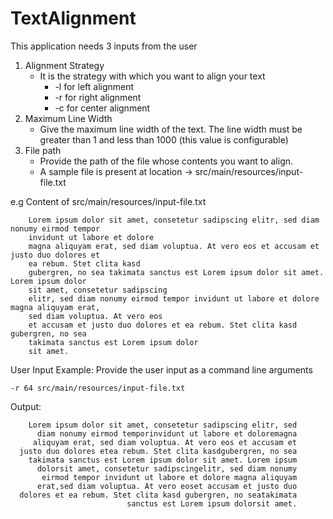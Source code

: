 # TextAlignment

This application needs 3 inputs from the user
   1.	Alignment Strategy
         - It is the strategy with which you want to align your text 
           *  -l for left alignment
           * -r for right alignment
           * -c for center alignment
   2.	 Maximum Line Width
         - Give the maximum line width of the text. The line width must be greater than 1 and less than 1000 (this value is configurable)
   3.	File path
         - Provide the path of the file whose contents you want to align. 
         - A sample file is present at location -> src/main/resources/input-file.txt

    
e.g Content of  src/main/resources/input-file.txt

        Lorem ipsum dolor sit amet, consetetur sadipscing elitr, sed diam nonumy eirmod tempor
        invidunt ut labore et dolore
        magna aliquyam erat, sed diam voluptua. At vero eos et accusam et justo duo dolores et
        ea rebum. Stet clita kasd
        gubergren, no sea takimata sanctus est Lorem ipsum dolor sit amet. Lorem ipsum dolor
        sit amet, consetetur sadipscing
        elitr, sed diam nonumy eirmod tempor invidunt ut labore et dolore magna aliquyam erat,
        sed diam voluptua. At vero eos
        et accusam et justo duo dolores et ea rebum. Stet clita kasd gubergren, no sea
        takimata sanctus est Lorem ipsum dolor
        sit amet.
    
 User Input Example:
     Provide the user input as a command line arguments
 
    -r 64 src/main/resources/input-file.txt
    
 Output:
 
        Lorem ipsum dolor sit amet, consetetur sadipscing elitr, sed
          diam nonumy eirmod temporinvidunt ut labore et doloremagna 
         aliquyam erat, sed diam voluptua. At vero eos et accusam et
      justo duo dolores etea rebum. Stet clita kasdgubergren, no sea
        takimata sanctus est Lorem ipsum dolor sit amet. Lorem ipsum
          dolorsit amet, consetetur sadipscingelitr, sed diam nonumy
           eirmod tempor invidunt ut labore et dolore magna aliquyam
          erat,sed diam voluptua. At vero eoset accusam et justo duo
      dolores et ea rebum. Stet clita kasd gubergren, no seatakimata
                              sanctus est Lorem ipsum dolorsit amet.
